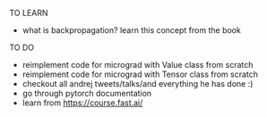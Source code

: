 TO LEARN 
- what is backpropagation? learn this concept from the book

TO DO
- reimplement code for micrograd with Value class from scratch
- reimplement code for micrograd with Tensor class from scratch
- checkout all andrej tweets/talks/and everything he has done :)
- go through pytorch documentation
- learn from https://course.fast.ai/
